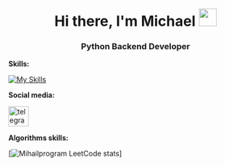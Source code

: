 <h1 align="center">Hi there, I'm Michael</a> 
<img src="https://github.com/blackcater/blackcater/raw/main/images/Hi.gif" height="35"/></h1>
<h3 align="center">Python Backend Developer </h3>



**Skills:**

[![My Skills](https://skillicons.dev/icons?i=py,django,postgres,sqlite,docker,git,postman,linux)](https://skillicons.dev)


**Social media:**

  <div id="badges">
    <a href="https://t.me/Mihaaaaao" target="_blank">
      <img src="https://cdn-icons-png.flaticon.com/512/2111/2111646.png" width="40" height="40" alt="telegram group" />
    </a>
    
  </div>

**Algorithms skills:**

[![Mihailprogram LeetCode stats](https://leetcode-stats-six.vercel.app/api?username=miha0003&theme=dark)]
